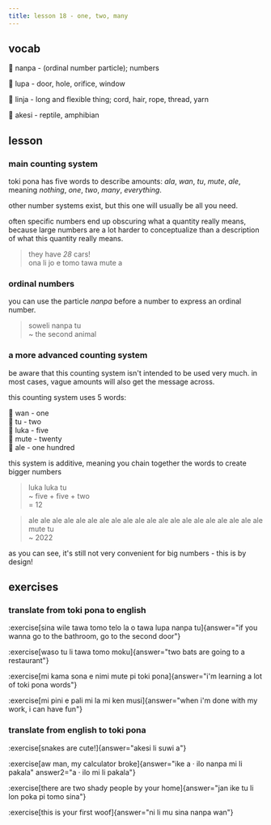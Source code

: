 ```yaml
---
title: lesson 18 - one, two, many
---
```

## vocab
󱤽 nanpa - (ordinal number particle); numbers

󱤯 lupa - door, hole, orifice, window

󱤩 linja - long and flexible thing; cord, hair, rope, thread, yarn

󱤁 akesi - reptile, amphibian

## lesson
### main counting system
toki pona has five words to describe amounts: *ala*, *wan*, *tu*, *mute*, *ale*,
meaning *nothing*, *one*, *two*, *many*, *everything*.

other number systems exist, but this one will usually be all you need.

often specific numbers end up obscuring what a quantity really means, because large numbers are a lot harder to conceptualize than a description of what this quantity really means.

> they have *28* cars! \
> ona li jo e tomo tawa mute a

### ordinal numbers
you can use the particle *nanpa* before a number to express an ordinal number.

> soweli nanpa tu \
> ~ the second animal

### a more advanced counting system
be aware that this counting system isn't intended to be used very much. in most cases, vague amounts will also get the message across.

this counting system uses 5 words:

󱥳 wan - one \
󱥮 tu - two \
󱤭 luka - five \
󱤼 mute - twenty \
󱤄 ale - one hundred

this system is additive, meaning you chain together the words to create bigger numbers

> luka luka tu \
> ~ five + five + two \
> = 12

> ale ale ale ale ale ale ale ale ale ale ale ale ale ale ale ale ale ale ale ale mute tu \
> ~ 2022

as you can see, it's still not very convenient for big numbers - this is by design!

## exercises
### translate from toki pona to english
:exercise[sina wile tawa tomo telo la o tawa lupa nanpa tu]{answer="if you wanna go to the bathroom, go to the second door"}

:exercise[waso tu li tawa tomo moku]{answer="two bats are going to a restaurant"}

:exercise[mi kama sona e nimi mute pi toki pona]{answer="i'm learning a lot of toki pona words"}

:exercise[mi pini e pali mi la mi ken musi]{answer="when i'm done with my work, i can have fun"}

### translate from english to toki pona
:exercise[snakes are cute!]{answer="akesi li suwi a"}

:exercise[aw man, my calculator broke]{answer="ike a · ilo nanpa mi li pakala" answer2="a · ilo mi li pakala"}

:exercise[there are two shady people by your home]{answer="jan ike tu li lon poka pi tomo sina"}

:exercise[this is your first woof]{answer="ni li mu sina nanpa wan"}